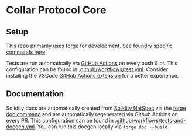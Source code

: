 # Collar Protocol Core

## Setup

This repo primarily uses forge for development. See [foundry specific commands here](./FOUNDRY.md).

Tests are run automatically via [GitHub Actions](https://github.com/CollarNetworks/protocol-core/actions) on every push & pr. This configuration can be found in [.github/workflows/test.yml](.github/workflows/test.yml). Consider installing the VSCode [GitHub Actions extension](https://marketplace.visualstudio.com/items?itemName=cschleiden.vscode-github-actions) for a better experience.

## Documentation

Solidity docs are automatically created from [Solidity NatSpec](https://docs.soliditylang.org/en/latest/style-guide.html#natspec) via the [forge doc command](https://book.getfoundry.sh/reference/forge/forge-doc#forge-doc) and are automatically regenerated via Github Actions on every PR. This configuration can be found in [.github/workflows/tests-and-docgen.yml](.github/workflows/tests-and-docgen.yml). You can run this docgen locally via `forge doc --build`